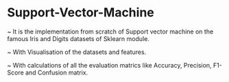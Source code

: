 # Support-Vector-Machine
~ It is the implementation from scratch of Support vector machine on the famous Iris and Digits datasets of Sklearn module.

~ With Visualisation of the datasets and features.

~ With calculations of all the evaluation matrics like Accuracy, Precision, F1-Score and Confusion matrix.

